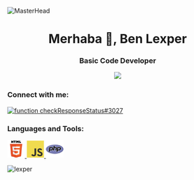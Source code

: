 ![MasterHead]([https://cdn.discordapp.com/attachments/857714065710776320/1386766005447032954/45e633adba3369529c787fc171ee5d6e.png?ex=6862cefc&is=68617d7c&hm=a0dbeb7d585caf5d8ffbc398615aa97a56b560053322675b8f9192578dce83a3&](https://i.pinimg.com/originals/83/17/7e/83177eace643e8d6b6e5e257bafb43d7.gif))
<h1 align="center">Merhaba 👋, Ben Lexper</h1>
<h3 align="center">Basic Code Developer</h3>

<div align="center">
    <img src="https://komarev.com/ghpvc/?username=Lexper&color=32CD32"/>
</div>



<h3 align="left">Connect with me:</h3>
<p align="left">
<a href="https://discord.gg/function user555887445123" target="blank"><img align="center" src="https://raw.githubusercontent.com/rahuldkjain/github-profile-readme-generator/master/src/images/icons/Social/discord.svg" alt="function checkResponseStatus#3027" height="30" width="40" /></a>
</p>

<h3 align="left">Languages and Tools:</h3>
<p align="left"> <a href="https://www.w3.org/html/" target="_blank" rel="noreferrer"> <img src="https://raw.githubusercontent.com/devicons/devicon/master/icons/html5/html5-original-wordmark.svg" alt="html5" width="40" height="40"/> </a> <a href="https://developer.mozilla.org/en-US/docs/Web/JavaScript" target="_blank" rel="noreferrer"> <img src="https://raw.githubusercontent.com/devicons/devicon/master/icons/javascript/javascript-original.svg" alt="javascript" width="40" height="40"/> </a> <a href="https://www.photoshop.com/en" target="_blank" rel="noreferrer"> <img src="https://raw.githubusercontent.com/devicons/devicon/master/icons/php/php-original.svg" alt="php" width="40" height="40"/> </a> <a href="https://www.typescriptlang.org/" target="_blank" rel="noreferrer">

<p><img align="left" src="https://github-readme-stats.vercel.app/api/top-langs?username=babakalite31&show_icons=true&locale=en&layout=compact" alt="lexper" /></p>
